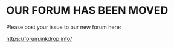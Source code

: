# OUR FORUM HAS BEEN MOVED

Please post your issue to our new forum here:

https://forum.inkdrop.info/
